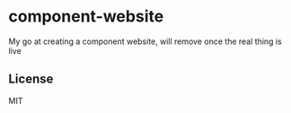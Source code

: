 component-website
=================

My go at creating a component website, will remove once the real thing is live

License
-------

MIT